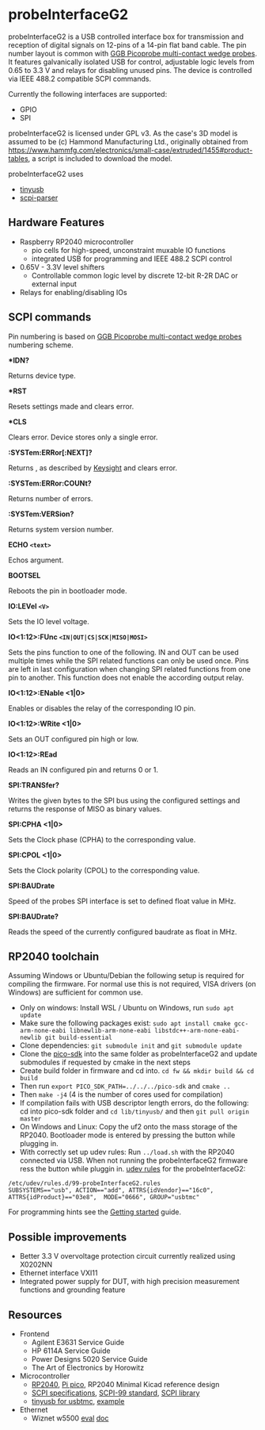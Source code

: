 # probeInterfaceG2

probeInterfaceG2 is a USB controlled interface box for transmission and reception of digital signals on 12-pins of a 14-pin flat band cable. The pin number layout is common with [GGB Picoprobe multi-contact wedge probes](https://ggb.com/home/multi-contact-wedges/). It features galvanically isolated USB for control, adjustable logic levels from 0.65 to 3.3 V and relays for disabling unused pins. The device is controlled via IEEE 488.2 compatible SCPI commands.

Currently the following interfaces are supported:
- GPIO
- SPI

probeInterfaceG2 is licensed under GPL v3. As the case's 3D model is assumed to be (c) Hammond Manufacturing Ltd., originally obtained from https://www.hammfg.com/electronics/small-case/extruded/1455#product-tables, a script is included to download the model.

probeInterfaceG2 uses
- [tinyusb](https://github.com/hathach/tinyusb)
- [scpi-parser](https://github.com/j123b567/scpi-parser)

## Hardware Features

- Raspberry RP2040 microcontroller
  - pio cells for high-speed, unconstraint muxable IO functions
  - integrated USB for programming and IEEE 488.2 SCPI control
- 0.65V - 3.3V level shifters
  - Controllable common logic level by discrete 12-bit R-2R DAC or external input
- Relays for enabling/disabling IOs

## SCPI commands

Pin numbering is based on [GGB Picoprobe multi-contact wedge probes](https://ggb.com/home/multi-contact-wedges/) numbering scheme.

__*IDN?__

Returns device type.

__*RST__

Resets settings made and clears error.

__*CLS__

Clears error. Device stores only a single error.

__:SYSTem:ERRor[:NEXT]?__

Returns <errorNumber>,<errorDescription> as described by [Keysight](https://na.support.keysight.com/pna/help/latest/Support/SCPI_Errors.htm) and clears error.

__:SYSTem:ERRor:COUNt?__

Returns number of errors.

__:SYSTem:VERSion?__

Returns system version number.

__ECHO `<text>`__

Echos argument.

__BOOTSEL__

Reboots the pin in bootloader mode.

__IO:LEVel `<V>`__

Sets the IO level voltage.

__IO<1:12>:FUnc `<IN|OUT|CS|SCK|MISO|MOSI>`__

Sets the pins function to one of the following. IN and OUT can be used multiple times while the SPI related functions can only be used once. Pins are left in last configuration when changing SPI related functions from one pin to another. This function does not enable the according output relay.

__IO<1:12>:ENable <1|0>__

Enables or disables the relay of the corresponding IO pin.

__IO<1:12>:WRite <1|0>__

Sets an OUT configured pin high or low.

__IO<1:12>:REad__

Reads an IN configured pin and returns 0 or 1.

__SPI:TRANSfer? <binary values>__

Writes the given bytes to the SPI bus using the configured settings and returns the response of MISO as binary values.

__SPI:CPHA <1|0>__

Sets the Clock phase (CPHA) to the corresponding value.

__SPI:CPOL <1|0>__

Sets the Clock polarity (CPOL) to the corresponding value.

__SPI:BAUDrate <MHz>__

Speed of the probes SPI interface is set to defined float value in MHz.

__SPI:BAUDrate?__

Reads the speed of the currently configured baudrate as float in MHz.

## RP2040 toolchain

Assuming Windows or Ubuntu/Debian the following setup is required for compiling the firmware. For normal use this is not required, VISA drivers (on Windows) are sufficient for common use.

- Only on windows: Install WSL / Ubuntu on Windows, run `sudo apt update`
- Make sure the following packages exist: `sudo apt install cmake gcc-arm-none-eabi libnewlib-arm-none-eabi libstdc++-arm-none-eabi-newlib git build-essential`
- Clone dependencies: `git submodule init` and `git submodule update`
- Clone the [pico-sdk](https://github.com/raspberrypi/pico-sdk) into the same folder as probeInterfaceG2 and update submodules if requested by cmake in the next steps
- Create build folder in firmware and cd into. `cd fw && mkdir build && cd build`
- Then run `export PICO_SDK_PATH=../../../pico-sdk` and `cmake ..`
- Then `make -j4` (4 is the number of cores used for compilation)
- If compilation fails with USB descriptor length errors, do the following: cd into pico-sdk folder and `cd lib/tinyusb/` and then `git pull origin master`
- On Windows and Linux: Copy the uf2 onto the mass storage of the RP2040. Bootloader mode is entered by pressing the button while plugging in.
- With correctly set up udev rules: Run `../load.sh` with the RP2040 connected via USB. When not running the probeInterfaceG2 firmware ress the button while pluggin in. [udev rules](https://gist.github.com/alejoseb/c7a7b4c67f0cf665dadabb26a5a87597) for the probeInterfaceG2:
```
/etc/udev/rules.d/99-probeInterfaceG2.rules
SUBSYSTEMS=="usb", ACTION=="add", ATTRS{idVendor}=="16c0", ATTRS{idProduct}=="03e8",  MODE="0666", GROUP="usbtmc"
```

For programming hints see the [Getting started](https://datasheets.raspberrypi.com/pico/getting-started-with-pico.pdf) guide.

## Possible improvements

- Better 3.3 V overvoltage protection circuit currently realized using X0202NN
- Ethernet interface VXI11
- Integrated power supply for DUT, with high precision measurement functions and grounding feature

## Resources

- Frontend
  - Agilent E3631 Service Guide
  - HP 6114A Service Guide
  - Power Designs 5020 Service Guide
  - The Art of Electronics by Horowitz
- Microcontroller
  - [RP2040](https://www.raspberrypi.com/documentation/microcontrollers/rp2040.html), [Pi pico](https://www.raspberrypi.com/products/raspberry-pi-pico/), RP2040 Minimal Kicad reference design
  - [SCPI specifications](https://www.ivifoundation.org/specifications/default.aspx), [SCPI-99 standard](https://www.ivifoundation.org/docs/scpi-99.pdf), [SCPI library](https://github.com/j123b567/scpi-parser)
  - [tinyusb for usbtmc](https://github.com/hathach/tinyusb), [example](https://github.com/markb139/pico_logic)
- Ethernet
  - Wiznet w5500 [eval](https://www.wiznet.io/product-item/w5500-evb-pico/) [doc](https://docs.wiznet.io/Product/iEthernet/W5500/w5500-evb-pico)
